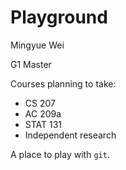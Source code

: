 # Playground

Mingyue Wei

G1 Master

Courses planning to take:

* CS 207
* AC 209a
* STAT 131
* Independent research

A place to play with `git`.
